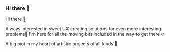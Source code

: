 ### Hi there 👋

<!--
**jokorone/jokorone** is a ✨ _special_ ✨ repository because its `README.md` (this file) appears on your GitHub profile.

Here are some ideas to get you started:

- 🔭 I’m currently working on ...
- 🌱 I’m currently learning ...
- 👯 I’m looking to collaborate on ...
- 🤔 I’m looking for help with ...
- 💬 Ask me about ...
- 📫 How to reach me: ...
- 😄 Pronouns: ...
- ⚡ Fun fact: ...
-->

Hi there 🌱

Always interested in sweet UX creating solutions for even more interesting problems🤔 
I'm here for all the moving bits included in the way to get there ⚙️

A big piot in my heart of artistic projects of all kinds 🎨

